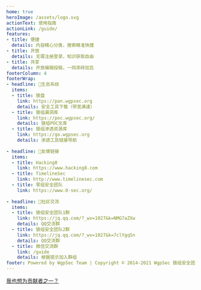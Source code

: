 ```yaml
---
home: true
heroImage: /assets/logo.svg
actionText: 使用指南
actionLink: /guide/
features:
- title: 便捷
  details: 内容精心分类，搜索精准快捷
- title: 开放
  details: 无需注册登录，知识获取自由
- title: 共享
  details: 开放编辑投稿，一同添砖加瓦
footerColumn: 4
footerWrap: 
- headline: 🌿生态系统
  items:
  - title: 狼盘
    link: https://pan.wgpsec.org
    details: 安全工具下载（带宽满速）
  - title: 狼组漏洞库
    link: https://poc.wgpsec.org/
    details: 狼组POC文库
  - title: 狼组渗透资源库
    link: https://go.wgpsec.org
    details: 渗透工具链接导航
    
- headline: 🔗友情链接
  items:
  - title: Hacking8
    link: https://www.hacking8.com
  - title: TimelineSec
    link: http://www.timelinesec.com
  - title: 零组安全团队
    link: https://www.0-sec.org/
  
- headline: 💬社区交流
  items:
  - title: 狼组安全团队1群
    link: https://jq.qq.com/?_wv=1027&k=NMG7aZXw
    details: QQ交流群
  - title: 狼组安全团队2群
    link: https://jq.qq.com/?_wv=1027&k=7clYgqSn
    details: QQ交流群
  - title: 微信交流群
    link: /guide
    details: 根据提示加入群组
footer: Powered by WgpSec Team | Copyright © 2014-2021 WgpSec 狼组安全团队
---
```


<a-alert type="warning" message="警告" description="狼组安全团队公开知识库仅可用于安全从业人员或网络安全爱好者查阅资料，所提供的一切信息禁止用于任何非法用途，所产生的后果与狼组安全团队和内容贡献者无关。" showIcon>
</a-alert>




[我也想为贡献者之一？](/guide/how-to-contribute.html)


